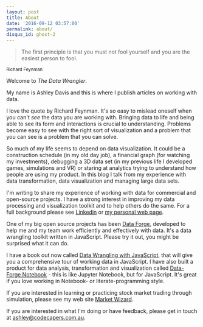 ```yaml
---
layout: post
title: About
date: '2016-09-12 03:57:00'
permalink: about/
disqus_id: ghost-2
---
```


> The first principle is that you must not fool yourself and you are the easiest person to fool. 

<sub>Richard Feynman</sub>

Welcome to *The Data Wrangler*. 

My name is Ashley Davis and this is where I publish articles on working with data. 

I love the quote by Richard Feynman. It's so easy to mislead oneself when you can't *see* the data you are working with. Bringing data to life and being able to see its form and interactions is crucial to understanding. Problems become easy to see with the right sort of visualization and a problem that you can see is a problem that you can solve.

So much of my life seems to depend on data visualization. It could be a construction schedule (in my old day job), a financial graph (for watching my investments), debugging a 3D data set (in my previous life I developed games, simulations and VR) or staring at analytics trying to understand how people are using my product. In this blog I talk from my experience with data transformation, data visualization and managing large data sets. 

I'm writing to share my experience of working with data for commercial and open-source projects. I have a strong interest in improving my data processing and visualization toolkit and to help others do the same. For a full background please see [Linkedin](https://www.linkedin.com/in/ashleydavis75) or [my personal web page](http://www.codecapers.com.au/).

One of my big open source projects has been [Data Forge](http://www.data-forge-js.com/?utm_source=the-data-wrangler&utm_campaign=the-data-wrangler&utm_medium=blog), developed to help me and my team work efficiently and effectively with data. It's a data wrangling toolkit written in JavaScript. Please try it out, you might be surprised what it can do.

I have a book out now called [Data Wrangling with JavaScript](http://bit.ly/2t2cJu2), that will give you a comprehensive tour of working data in JavaScript. I have also built a product for data analysis, transformation and visualization called [Data-Forge Notebook](http://www.data-forge-notebook.com/) - this is like Jupyter Notebook, but for JavaScript. It's great if you love working in Notebook- or literate-programming style.

If you are interested in learning or practicing stock market trading through simulation, please see my web site [Market Wizard](https://www.market-wizard.com.au/).

If you are interested in what I'm doing or have feedback, please get in touch at [ashley@codecapers.com.au](mailto://ashley@codecapers.com.au).